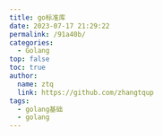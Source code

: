 ```yaml
---
title: go标准库
date: 2023-07-17 21:29:22
permalink: /91a40b/
categories: 
  - Golang
top: false
toc: true
author: 
  name: ztq
  link: https://github.com/zhangtqup
tags: 
  - golang基础
  - golang
---
```


